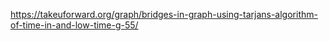 https://takeuforward.org/graph/bridges-in-graph-using-tarjans-algorithm-of-time-in-and-low-time-g-55/
